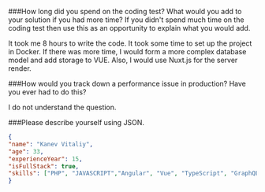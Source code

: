 ###How long did you spend on the coding test? What would you add to your solution if you had more time? If you didn't spend much time on the coding test then use this as an opportunity to explain what you would add.

It took me 8 hours to write the code. It took some time to set up the project in Docker. If there was more time, I would form a more complex database model and add storage to VUE. Also, I would use Nuxt.js for the server render.

###How would you track down a performance issue in production? Have you ever had to do this?

I do not understand the question.

###Please describe yourself using JSON.

```json
{
"name": "Kanev Vitaliy",
"age": 33,
"experienceYear": 15,
"isFullStack": true,
"skills": ["PHP", "JAVASCRIPT","Angular", "Vue", "TypeScript", "GraphQL", "REST", "Mysql", "MongoDB"]
}
```
